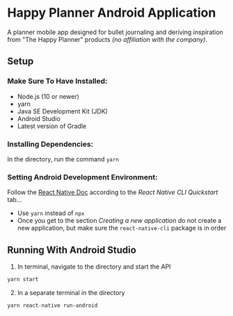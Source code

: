 # Happy Planner Android Application

A planner mobile app designed for bullet journaling and deriving inspiration from "The Happy Planner" products *(no affiliation with the company)*.

## Setup
### Make Sure To Have Installed:
- Node.js (10 or newer)
- yarn
- Java SE Development Kit (JDK)
- Android Studio
- Latest version of Gradle

### Installing Dependencies:
In the directory, run the command `yarn`

### Setting Android Development Environment:
Follow the [React Native Doc](https://reactnative.dev/docs/environment-setup) according to the *React Native CLI Quickstart* tab...
- Use `yarn` instead of `npx`
- Once you get to the section *Creating a new application* do not create a new application, but make sure the `react-native-cli` package is in order

## Running With Android Studio
1. In terminal, navigate to the directory and start the API
```bash
yarn start
```
2. In a separate terminal in the directory
```bash
yarn react-native run-android
```
